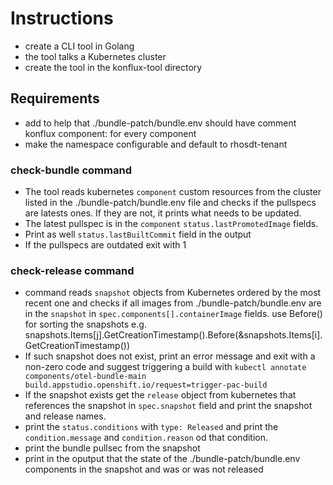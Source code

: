 # Instructions 

* create a CLI tool in Golang
* the tool talks a Kubernetes cluster
* create the tool in the konflux-tool directory

## Requirements

* add to help that ./bundle-patch/bundle.env should have comment  konflux component: for every component
* make the namespace configurable and default to rhosdt-tenant

### check-bundle command

* The tool reads kubernetes `component` custom resources from the cluster listed in the ./bundle-patch/bundle.env file and checks if the pullspecs are latests ones. If they are not, it prints what needs to be updated.
* The latest pullspec is in the `component` `status.lastPromotedImage` fields.
* Print as well `status.lastBuiltCommit` field in the output
* If the pullspecs are outdated exit with 1

### check-release command

* command reads `snapshot` objects from Kubernetes ordered by the most recent one and checks if all images from ./bundle-patch/bundle.env are in the `snapshot` in `spec.components[].containerImage` fields. use Before() for sorting the snapshots e.g. snapshots.Items[j].GetCreationTimestamp().Before(&snapshots.Items[i].GetCreationTimestamp())
* If such snapshot does not exist, print an error message and exit with a non-zero code and suggest triggering a build with `kubectl annotate components/otel-bundle-main build.appstudio.openshift.io/request=trigger-pac-build`
* If the snapshot exists get the `release` object from kubernetes that references the snapshot in `spec.snapshot` field and print the snapshot and release names.
* print the `status.conditions` with `type: Released` and print the `condition.message` and `condition.reason` od that condition.
* print the bundle pullsec from the snapshot
* print in the oputput that the state of the ./bundle-patch/bundle.env components in the snapshot and was or was not released
